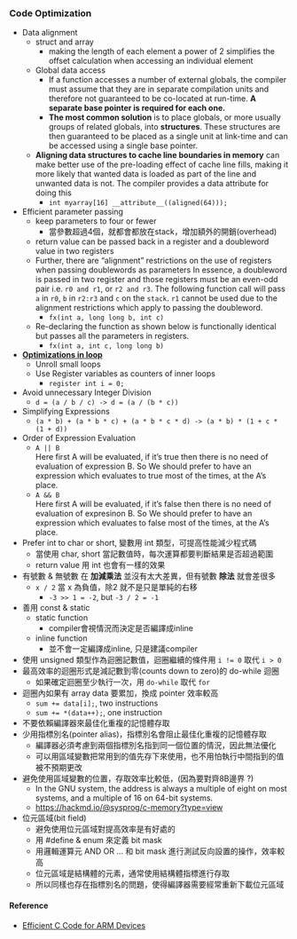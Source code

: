 ### Code Optimization

- Data alignment
    - struct and array
        - making the length of each element a power of 2 simplifies the offset calculation when accessing an individual element
    - Global data access
        - If a function accesses a number of external globals,
        the compiler must assume that they are in separate compilation units and therefore not guaranteed to be co-located at run-time.
        **A separate base pointer is required for each one.**
        - **The most common solution** is to place globals, or more usually groups of related globals, into **structures**.
        These structures are then guaranteed to be placed as a single unit at link-time and can be accessed using a single base pointer.
    - **Aligning data structures to cache line boundaries in memory** can make better use of the pre-loading effect of cache line fills,
    making it more likely that wanted data is loaded as part of the line and unwanted data is not.
    The compiler provides a data attribute for doing this
        - `int myarray[16] __attribute__((aligned(64)));`
- Efficient parameter passing
    - keep parameters to four or fewer
        - 當參數超過4個，就都會都放在stack，增加額外的開銷(overhead)
    - return value can be passed back in a register and a doubleword value in two registers
    - Further, there are “alignment” restrictions on the use of registers when passing doublewords as parameters
      In essence, a doubleword is passed in two register and those registers must be an even-odd pair i.e. `r0 and r1`,
      or `r2 and r3`. The following function call will pass `a` in `r0`, `b` in `r2:r3` and `c` on the `stack`.
      `r1` cannot be used due to the alignment restrictions which apply to passing the doubleword.
        - `fx(int a, long long b, int c)`
    - Re-declaring the function as shown below is functionally identical but passes all the parameters in registers.
        - `fx(int a, int c, long long b)`
- [**Optimizations in loop**](https://www.geeksforgeeks.org/basic-code-optimizations-in-c/)
    - Unroll small loops
    - Use Register variables as counters of inner loops
        - `register int i = 0;`
- Avoid unnecessary Integer Division
    - `d = (a / b / c) -> d = (a / (b * c))`
- Simplifying Expressions
    - `(a * b) + (a * b * c) + (a * b * c * d) -> (a * b) * (1 + c * (1 + d))`
- Order of Expression Evaluation
    * `A || B`<br>
    Here first A will be evaluated, if it’s true then there is no need of evaluation of expression B.
    So We should prefer to have an expression which evaluates to true most of the times, at the A’s place.
    * `A && B`<br>
    Here first A will be evaluated, if it’s false then there is no need of evaluation of expresinon B.
    So We should prefer to have an expression which evaluates to false most of the times, at the A’s place.
- Prefer int to char or short, 變數用 int 類型，可提高性能減少程式碼
    - 當使用 char, short 當記數值時，每次運算都要判斷結果是否超過範圍
    - return value 用 int 也會有一樣的效果
- 有號數 & 無號數 在 **加減乘法** 並沒有太大差異，但有號數 **除法** 就會差很多
    - `x / 2` 當 x 為負值，除2 就不是只是單純的右移
        - `-3 >> 1 = -2`, but `-3 / 2 = -1`
- 善用 const & static
    - static function
        - compiler會視情況而決定是否編譯成inline
    - inline function
        - 並不會一定編譯成inline, 只是建議compiler
- 使用 unsigned 類型作為迴圈記數值，迴圈繼續的條件用 `i != 0` 取代 `i > 0`
- 最高效率的迴圈形式是減記數到零(counts down to zero)的 do-while 迴圈
    - 如果確定迴圈至少執行一次，用 `do-while` 取代 `for`
- 迴圈內如果有 array  data 要累加，換成 pointer 效率較高
    - `sum += data[i];`, two instructions
    - `sum += *(data++);`, one instruction
- 不要依賴編譯器來最佳化重複的記憶體存取
- 少用指標別名(pointer alias)，指標別名會阻止最佳化重複的記憶體存取
    - 編譯器必須考慮到兩個指標別名指到同一個位置的情況，因此無法優化
    - 可以用區域變數把常用到的值先存下來使用，也不用怕執行中間指到的值被不預期更改
- 避免使用區域變數的位置，存取效率比較低，(因為要對齊8B邊界 ?)
    - In the GNU system, the address is always a multiple of eight on most systems, and a multiple of 16 on 64-bit systems.
    - https://hackmd.io/@sysprog/c-memory?type=view
- 位元區域(bit field)
    - 避免使用位元區域對提高效率是有好處的
    - 用 #define & enum 來定義 bit mask
    - 用邏輯運算元 AND OR ... 和 bit mask 進行測試反向設置的操作，效率較高
    - 位元區域是結構體的元素，通常使用結構體指標進行存取
    - 所以同樣也存在指標別名的問題，使得編譯器需要經常重新下載位元區域

#### Reference
- [Efficient C Code for ARM Devices](https://m.eet.com/media/1157397/atc-152paper_shore_v4.pdf)

